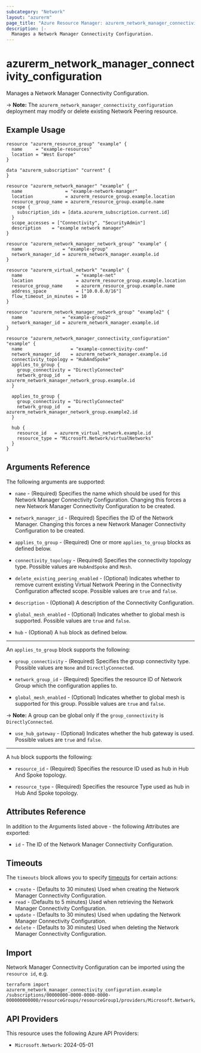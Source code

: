 ```yaml
---
subcategory: "Network"
layout: "azurerm"
page_title: "Azure Resource Manager: azurerm_network_manager_connectivity_configuration"
description: |-
  Manages a Network Manager Connectivity Configuration.
---
```


# azurerm_network_manager_connectivity_configuration

Manages a Network Manager Connectivity Configuration.

-> **Note:** The `azurerm_network_manager_connectivity_configuration` deployment may modify or delete existing Network Peering resource.

## Example Usage

```hcl
resource "azurerm_resource_group" "example" {
  name     = "example-resources"
  location = "West Europe"
}

data "azurerm_subscription" "current" {
}

resource "azurerm_network_manager" "example" {
  name                = "example-network-manager"
  location            = azurerm_resource_group.example.location
  resource_group_name = azurerm_resource_group.example.name
  scope {
    subscription_ids = [data.azurerm_subscription.current.id]
  }
  scope_accesses = ["Connectivity", "SecurityAdmin"]
  description    = "example network manager"
}

resource "azurerm_network_manager_network_group" "example" {
  name               = "example-group"
  network_manager_id = azurerm_network_manager.example.id
}

resource "azurerm_virtual_network" "example" {
  name                    = "example-net"
  location                = azurerm_resource_group.example.location
  resource_group_name     = azurerm_resource_group.example.name
  address_space           = ["10.0.0.0/16"]
  flow_timeout_in_minutes = 10
}

resource "azurerm_network_manager_network_group" "example2" {
  name               = "example-group2"
  network_manager_id = azurerm_network_manager.example.id
}

resource "azurerm_network_manager_connectivity_configuration" "example" {
  name                  = "example-connectivity-conf"
  network_manager_id    = azurerm_network_manager.example.id
  connectivity_topology = "HubAndSpoke"
  applies_to_group {
    group_connectivity = "DirectlyConnected"
    network_group_id   = azurerm_network_manager_network_group.example.id
  }

  applies_to_group {
    group_connectivity = "DirectlyConnected"
    network_group_id   = azurerm_network_manager_network_group.example2.id
  }

  hub {
    resource_id   = azurerm_virtual_network.example.id
    resource_type = "Microsoft.Network/virtualNetworks"
  }
}
```

## Arguments Reference

The following arguments are supported:

* `name` - (Required) Specifies the name which should be used for this Network Manager Connectivity Configuration. Changing this forces a new Network Manager Connectivity Configuration to be created.

* `network_manager_id` - (Required) Specifies the ID of the Network Manager. Changing this forces a new Network Manager Connectivity Configuration to be created.

* `applies_to_group` - (Required) One or more `applies_to_group` blocks as defined below.

* `connectivity_topology` - (Required) Specifies the connectivity topology type. Possible values are `HubAndSpoke` and `Mesh`.

* `delete_existing_peering_enabled` - (Optional) Indicates whether to remove current existing Virtual Network Peering in the Connectivity Configuration affected scope. Possible values are `true` and `false`.

* `description` - (Optional) A description of the Connectivity Configuration.

* `global_mesh_enabled` - (Optional) Indicates whether to global mesh is supported. Possible values are `true` and `false`. 

* `hub` - (Optional) A `hub` block as defined below.
 
---

An `applies_to_group` block supports the following:

* `group_connectivity` - (Required) Specifies the group connectivity type. Possible values are `None` and `DirectlyConnected`.

* `network_group_id` - (Required) Specifies the resource ID of Network Group which the configuration applies to.
 
* `global_mesh_enabled` - (Optional) Indicates whether to global mesh is supported for this group. Possible values are `true` and `false`.

-> **Note:** A group can be global only if the `group_connectivity` is `DirectlyConnected`.

* `use_hub_gateway` - (Optional) Indicates whether the hub gateway is used. Possible values are `true` and `false`.

---

A `hub` block supports the following:

* `resource_id` - (Required) Specifies the resource ID used as hub in Hub And Spoke topology.

* `resource_type` - (Required) Specifies the resource Type used as hub in Hub And Spoke topology.

## Attributes Reference

In addition to the Arguments listed above - the following Attributes are exported:

* `id` - The ID of the Network Manager Connectivity Configuration.

## Timeouts

The `timeouts` block allows you to specify [timeouts](https://www.terraform.io/language/resources/syntax#operation-timeouts) for certain actions:

* `create` - (Defaults to 30 minutes) Used when creating the Network Manager Connectivity Configuration.
* `read` - (Defaults to 5 minutes) Used when retrieving the Network Manager Connectivity Configuration.
* `update` - (Defaults to 30 minutes) Used when updating the Network Manager Connectivity Configuration.
* `delete` - (Defaults to 30 minutes) Used when deleting the Network Manager Connectivity Configuration.

## Import

Network Manager Connectivity Configuration can be imported using the `resource id`, e.g.

```shell
terraform import azurerm_network_manager_connectivity_configuration.example /subscriptions/00000000-0000-0000-0000-000000000000/resourceGroups/resourceGroup1/providers/Microsoft.Network/networkManagers/networkManager1/connectivityConfigurations/configuration1
```

## API Providers
<!-- This section is generated, changes will be overwritten -->
This resource uses the following Azure API Providers:

* `Microsoft.Network`: 2024-05-01
